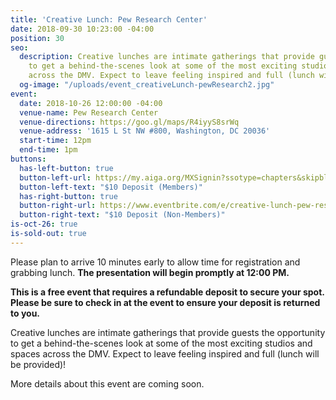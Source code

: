 ```yaml
---
title: 'Creative Lunch: Pew Research Center'
date: 2018-09-30 10:23:00 -04:00
position: 30
seo:
  description: Creative lunches are intimate gatherings that provide guests the opportunity
    to get a behind-the-scenes look at some of the most exciting studios and spaces
    across the DMV. Expect to leave feeling inspired and full (lunch will be provided)!
  og-image: "/uploads/event_creativeLunch-pewResearch2.jpg"
event:
  date: 2018-10-26 12:00:00 -04:00
  venue-name: Pew Research Center
  venue-directions: https://goo.gl/maps/R4iyyS8srWq
  venue-address: '1615 L St NW #800, Washington, DC 20036'
  start-time: 12pm
  end-time: 1pm
buttons:
  has-left-button: true
  button-left-url: https://my.aiga.org/MXSignin?ssotype=chapters&skipblacklist&returnurl=https%3A%2F%2Fdc.aiga.org%2Fevent%2Fcreative-lunch-pew-research-center%2F%3Fredirect_source%3Deventbrite_register
  button-left-text: "$10 Deposit (Members)"
  has-right-button: true
  button-right-url: https://www.eventbrite.com/e/creative-lunch-pew-research-center-tickets-50828074138
  button-right-text: "$10 Deposit (Non-Members)"
is-oct-26: true
is-sold-out: true
---
```


Please plan to arrive 10 minutes early to allow time for registration and grabbing lunch. **The presentation will begin promptly at 12:00 PM.**

**This is a free event that requires a refundable deposit to secure your spot. Please be sure to check in at the event to ensure your deposit is returned to you.**

Creative lunches are intimate gatherings that provide guests the opportunity to get a behind-the-scenes look at some of the most exciting studios and spaces across the DMV. Expect to leave feeling inspired and full (lunch will be provided)!

More details about this event are coming soon.
